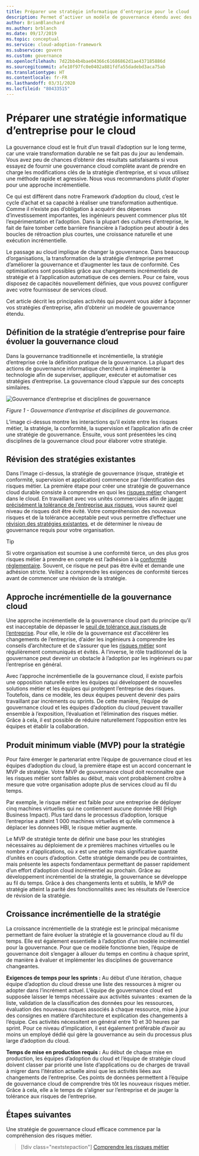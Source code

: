 ```yaml
---
title: Préparer une stratégie informatique d’entreprise pour le cloud
description: Permet d’activer un modèle de gouvernance étendu avec des activités clés telles que les changements incrémentiels de la stratégie d’entreprise et l’application automatisée.
author: BrianBlanchard
ms.author: brblanch
ms.date: 09/17/2019
ms.topic: conceptual
ms.service: cloud-adoption-framework
ms.subservice: govern
ms.custom: governance
ms.openlocfilehash: 7d22bb4b4bae04366c61686862d1ae437185886d
ms.sourcegitcommit: afe10f97fc0e0402a881fdfa55dadebd3aca75ab
ms.translationtype: HT
ms.contentlocale: fr-FR
ms.lasthandoff: 03/31/2020
ms.locfileid: "80433515"
---
```

<!-- markdownlint-disable MD026 -->

# <a name="prepare-corporate-it-policy-for-the-cloud"></a>Préparer une stratégie informatique d’entreprise pour le cloud

La gouvernance cloud est le fruit d’un travail d’adoption sur le long terme, car une vraie transformation durable ne se fait pas du jour au lendemain. Vous avez peu de chances d’obtenir des résultats satisfaisants si vous essayez de fournir une gouvernance cloud complète avant de prendre en charge les modifications clés de la stratégie d’entreprise, et si vous utilisez une méthode rapide et agressive. Nous vous recommandons plutôt d’opter pour une approche incrémentielle.

Ce qui est différent dans notre Framework d’adoption du cloud, c’est le cycle d’achat et sa capacité à réaliser une transformation authentique. Comme il n’existe pas d’obligation à acquérir des dépenses d’investissement importantes, les ingénieurs peuvent commencer plus tôt l’expérimentation et l’adoption. Dans la plupart des cultures d’entreprise, le fait de faire tomber cette barrière financière à l’adoption peut aboutir à des boucles de rétroaction plus courtes, une croissance naturelle et une exécution incrémentielle.

Le passage au cloud implique de changer la gouvernance. Dans beaucoup d’organisations, la transformation de la stratégie d’entreprise permet d’améliorer la gouvernance et d’augmenter les taux de conformité. Ces optimisations sont possibles grâce aux changements incrémentiels de stratégie et à l’application automatique de ces derniers. Pour ce faire, vous disposez de capacités nouvellement définies, que vous pouvez configurer avec votre fournisseur de services cloud.

Cet article décrit les principales activités qui peuvent vous aider à façonner vos stratégies d’entreprise, afin d’obtenir un modèle de gouvernance étendu.

## <a name="define-corporate-policy-to-mature-cloud-governance"></a>Définition de la stratégie d’entreprise pour faire évoluer la gouvernance cloud

Dans la gouvernance traditionnelle et incrémentielle, la stratégie d’entreprise crée la définition pratique de la gouvernance. La plupart des actions de gouvernance informatique cherchent à implémenter la technologie afin de superviser, appliquer, exécuter et automatiser ces stratégies d’entreprise. La gouvernance cloud s’appuie sur des concepts similaires.

![Gouvernance d’entreprise et disciplines de gouvernance](../../_images/operational-transformation-govern-highres.png)

*Figure 1 - Gouvernance d’entreprise et disciplines de gouvernance.*

L’image ci-dessus montre les interactions qu’il existe entre les risques métier, la stratégie, la conformité, la supervision et l’application afin de créer une stratégie de gouvernance. Ensuite, vous sont présentées les cinq disciplines de la gouvernance cloud pour élaborer votre stratégie.

## <a name="review-existing-policies"></a>Révision des stratégies existantes

Dans l’image ci-dessus, la stratégie de gouvernance (risque, stratégie et conformité, supervision et application) commence par l’identification des risques métier. La première étape pour créer une stratégie de gouvernance cloud durable consiste à comprendre en quoi les [risques métier](./business-risk.md) changent dans le cloud. En travaillant avec vos unités commerciales afin de [jauger précisément la tolérance de l’entreprise aux risques](./risk-tolerance.md), vous saurez quel niveau de risques doit être évité. Votre compréhension des nouveaux risques et de la tolérance acceptable peut vous permettre d’effectuer une [révision des stratégies existantes](./cloud-policy-review.md), et de déterminer le niveau de gouvernance requis pour votre organisation.

> [!TIP]
> Si votre organisation est soumise à une conformité tierce, un des plus gros risques métier à prendre en compte est l’adhésion à la [conformité réglementaire](./regulatory-compliance.md). Souvent, ce risque ne peut pas être évité et demande une adhésion stricte. Veillez à comprendre les exigences de conformité tierces avant de commencer une révision de la stratégie.

## <a name="an-incremental-approach-to-cloud-governance"></a>Approche incrémentielle de la gouvernance cloud

Une approche incrémentielle de la gouvernance cloud part du principe qu’il est inacceptable de dépasser le [seuil de tolérance aux risques de l’entreprise](./risk-tolerance.md). Pour elle, le rôle de la gouvernance est d’accélérer les changements de l’entreprise, d’aider les ingénieurs à comprendre les conseils d’architecture et de s’assurer que les [risques métier](./business-risk.md) sont régulièrement communiqués et évités. À l’inverse, le rôle traditionnel de la gouvernance peut devenir un obstacle à l’adoption par les ingénieurs ou par l’entreprise en général.

Avec l’approche incrémentielle de la gouvernance cloud, il existe parfois une opposition naturelle entre les équipes qui développent de nouvelles solutions métier et les équipes qui protègent l’entreprise des risques. Toutefois, dans ce modèle, les deux équipes peuvent devenir des pairs travaillant par incréments ou sprints. De cette manière, l’équipe de gouvernance cloud et les équipes d’adoption du cloud peuvent travailler ensemble à l’exposition, l’évaluation et l’élimination des risques métier. Grâce à cela, il est possible de réduire naturellement l’opposition entre les équipes et établir la collaboration.

## <a name="minimum-viable-product-mvp-for-policy"></a>Produit minimum viable (MVP) pour la stratégie

Pour faire émerger le partenariat entre l’équipe de gouvernance cloud et les équipes d’adoption du cloud, la première étape est un accord concernant le MVP de stratégie. Votre MVP de gouvernance cloud doit reconnaître que les risques métier sont faibles au début, mais vont probablement croître à mesure que votre organisation adopte plus de services cloud au fil du temps.

Par exemple, le risque métier est faible pour une entreprise de déployer cinq machines virtuelles qui ne contiennent aucune donnée HBI (High Business Impact). Plus tard dans le processus d’adoption, lorsque l’entreprise a atteint 1 000 machines virtuelles et qu’elle commence à déplacer les données HBI, le risque métier augmente.

Le MVP de stratégie tente de définir une base pour les stratégies nécessaires au déploiement de _x_ premières machines virtuelles ou le nombre _x_ d’applications, où _x_ est une petite mais significative quantité d’unités en cours d’adoption. Cette stratégie demande peu de contraintes, mais présente les aspects fondamentaux permettant de passer rapidement d’un effort d’adoption cloud incrémentiel au prochain. Grâce au développement incrémentiel de la stratégie, la gouvernance se développe au fil du temps. Grâce à des changements lents et subtils, le MVP de stratégie atteint la parité des fonctionnalités avec les résultats de l’exercice de révision de la stratégie.

## <a name="incremental-policy-growth"></a>Croissance incrémentielle de la stratégie

La croissance incrémentielle de la stratégie est le principal mécanisme permettant de faire évoluer la stratégie et la gouvernance cloud au fil du temps. Elle est également essentielle à l’adoption d’un modèle incrémentiel pour la gouvernance. Pour que ce modèle fonctionne bien, l’équipe de gouvernance doit s’engager à allouer du temps en continu à chaque sprint, de manière à évaluer et implémenter les disciplines de gouvernance changeantes.

**Exigences de temps pour les sprints :** Au début d’une itération, chaque équipe d’adoption du cloud dresse une liste des ressources à migrer ou adopter dans l’incrément actuel. L’équipe de gouvernance cloud est supposée laisser le temps nécessaire aux activités suivantes : examen de la liste, validation de la classification des données pour les ressources, évaluation des nouveaux risques associés à chaque ressource, mise à jour des consignes en matière d’architecture et explication des changements à l’équipe. Ces activités nécessitent en général entre 10 et 30 heures par sprint. Pour ce niveau d’implication, il est également préférable d’avoir au moins un employé dédié qui gère la gouvernance au sein du processus plus large d’adoption du cloud.

**Temps de mise en production requis :** Au début de chaque mise en production, les équipes d’adoption du cloud et l’équipe de stratégie cloud doivent classer par priorité une liste d’applications ou de charges de travail à migrer dans l’itération actuelle ainsi que les activités liées aux changements de l’entreprise. Ces points de données permettent à l’équipe de gouvernance cloud de comprendre très tôt les nouveaux risques métier. Grâce à cela, elle a le temps de s’aligner sur l’entreprise et de jauger la tolérance aux risques de l’entreprise.

## <a name="next-steps"></a>Étapes suivantes

Une stratégie de gouvernance cloud efficace commence par la compréhension des risques métier.

> [!div class="nextstepaction"]
> [Comprendre les risques métier](./business-risk.md)
